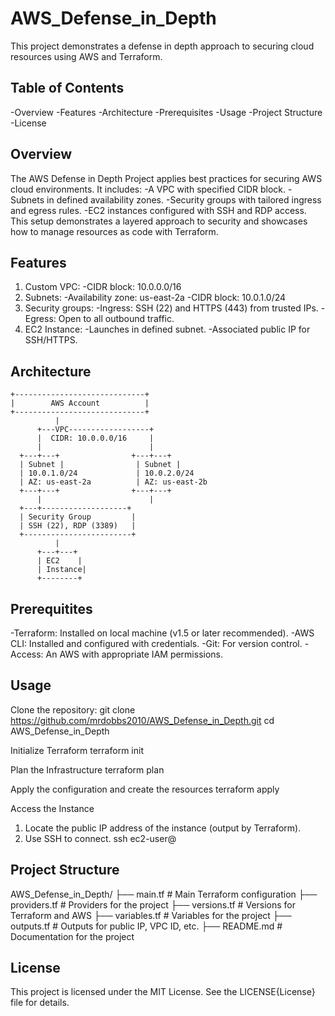 # AWS_Defense_in_Depth
This project demonstrates a defense in depth approach to securing cloud resources using AWS and Terraform.

## Table of Contents
-Overview
-Features
-Architecture
-Prerequisites
-Usage
-Project Structure
-License

## Overview
The AWS Defense in Depth Project applies best practices for securing AWS cloud environments. It includes:
  -A VPC with specified CIDR block.
  -Subnets in defined availability zones.
  -Security groups with tailored ingress and egress rules.
  -EC2 instances configured with SSH and RDP access.
This setup demonstrates a layered approach to security and showcases how to manage resources as code with Terraform.

## Features
  1. Custom VPC:
     -CIDR block: 10.0.0.0/16
  2. Subnets:
     -Availability zone: us-east-2a
     -CIDR block: 10.0.1.0/24
  3. Security groups:
     -Ingress: SSH (22) and HTTPS (443) from trusted IPs.
     -Egress: Open to all outbound traffic.
  4. EC2 Instance:
     -Launches in defined subnet.
     -Associated public IP for SSH/HTTPS.

## Architecture
```
+-----------------------------+
|        AWS Account          |
+-----------------------------+
          |
      +---VPC------------------+
      |  CIDR: 10.0.0.0/16     |
      |                        |
  +---+---+                +---+---+
  | Subnet |                | Subnet |
  | 10.0.1.0/24             | 10.0.2.0/24
  | AZ: us-east-2a          | AZ: us-east-2b
  +---+---+                +---+---+
      |                        |
  +---+-------------------+
  | Security Group         |
  | SSH (22), RDP (3389)   |
  +------------------------+
          |
      +---+---+
      | EC2    |
      | Instance|
      +--------+
```
## Prerequitites
-Terraform: Installed on local machine (v1.5 or later recommended).
-AWS CLI: Installed and configured with credentials.
-Git: For version control.
-Access: An AWS with appropriate IAM permissions.

## Usage
Clone the repository:
git clone https://github.com/mrdobbs2010/AWS_Defense_in_Depth.git
cd AWS_Defense_in_Depth

Initialize Terraform
terraform init

Plan the Infrastructure
terraform plan

Apply the configuration and create the resources
terraform apply

Access the Instance
1. Locate the public IP address of the instance (output by Terraform).
2. Use SSH to connect.
  ssh ec2-user@<instance-public-ip>

## Project Structure
AWS_Defense_in_Depth/
├── main.tf               # Main Terraform configuration
├── providers.tf          # Providers for the project
├── versions.tf           # Versions for Terraform and AWS
├── variables.tf          # Variables for the project
├── outputs.tf            # Outputs for public IP, VPC ID, etc.
├── README.md             # Documentation for the project

## License
This project is licensed under the MIT License. See the LICENSE{License} file for details.
